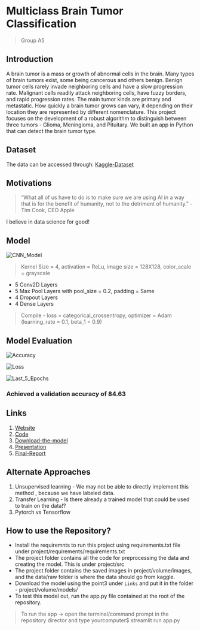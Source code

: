 # Multiclass Brain Tumor Classification

> Group A5

## Introduction
 A brain tumor is a mass or growth of abnormal cells in the brain. Many types of brain tumors exist, some being cancerous and others benign. Benign tumor cells rarely invade neighboring cells and have a slow progression rate. Malignant cells readily attack neighboring cells, have fuzzy borders, and rapid progression rates. The main tumor kinds are primary and metastatic. How quickly a brain tumor grows can vary, it depending on their location they are represented by different nomenclature. This project focuses on the development of a robust algorithm to distinguish between three tumors - Glioma, Meningioma, and Pituitary. We built an app in Python that can detect the brain tumor type. 

## Dataset
 The data can be accessed through: [Kaggle-Dataset](https://www.kaggle.com/sartajbhuvaji/brain-tumor-classification-mri)

## Motivations
> “What all of us have to do is to make sure we are using AI in a way that is for the benefit of humanity, not to the detriment of humanity." - Tim Cook, CEO Apple

I believe in data science for good!

## Model

![CNN_Model](https://github.com/vbgupta/Multiclass-Brain-Tumor-Classification/blob/main/project/volume/images/model.png?raw=true)

> Kernel Size = 4, activation = ReLu, image size = 128X128, color_scale = grayscale
- 5 Conv2D Layers
- 5 Max Pool Layers with pool_size = 0.2, padding = Same
- 4 Dropout Layers
- 4 Dense Layers

> Compile - loss = categorical_crossentropy, optimizer = Adam (learning_rate = 0.1, beta_1 = 0.9)

## Model Evaluation

![Accuracy](https://github.com/vbgupta/Multiclass-Brain-Tumor-Classification/blob/main/project/volume/images/CNN_V1_accuracy.png?raw=true)

![Loss](https://github.com/vbgupta/Multiclass-Brain-Tumor-Classification/blob/main/project/volume/images/CNN_V1_loss.png?raw=true)

![Last_5_Epochs](https://github.com/vbgupta/Multiclass-Brain-Tumor-Classification/blob/main/project/volume/images/last5epochs.png?raw=true)
### Achieved a validation accuracy of 84.63
## Links 

1. [Website](https://vbgupta.github.io/Multiclass-Brain-Tumor-Classification/)
2. [Code](https://github.com/vbgupta/Multiclass-Brain-Tumor-Classification)
3. [Download-the-model](https://drive.google.com/drive/folders/1BueaOb7fIAUmXjwzEp537cW-YRycSQvK?usp=sharing)
4. [Presentation](https://docs.google.com/presentation/d/1Ly3UNyhePMgud5GrM81PgZWTFe0jJtfw/edit?usp=sharing&ouid=101144344517384173914&rtpof=true&sd=true)
5. [Final-Report](https://docs.google.com/document/d/1y7al_yqODdA9r9KnLRp56gqLGQRoemAoIWECeq7tBYE/edit?usp=sharing)

## Alternate Approaches
1. Unsupervised learning - We may not be able to directly implement this method , because we have labeled data.
2. Transfer Learning - Is there already a trained model that could be used to train on the data!?
3. Pytorch vs Tensorflow 

## How to use the Repository?

- Install the requiremnts to run this project using requirements.txt file under project/requirements/requirements.txt
- The project folder contains all the code for preprocessing the data and creating the model. This is under project/src
- The project folder contains the saved images in project/volume/images, and the data/raw folder is where the data should go from kaggle. 
- Download the model using the point3 under `Links` and put it in the folder - project/volume/models/
- To test this model out, run the app.py file contained at the root of the repository.
> To run the app -> open the terminal/command prompt in the repository director and type yourcomputer$ streamlit run app.py

